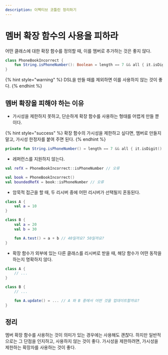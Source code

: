 ```yaml
---
description: 이펙티브 코틀린 정리하기
---
```


# 멤버 확장 함수의 사용을 피하라

어떤 클래스에 대한 확장 함수를 정의할 때, 이를 멤버로 추가하는 것은 좋지 않다.

```kotlin
class PhoneBookIncorrect {
    fun String.isPhoneNumber(): Boolean = length == 7 && all { it.isDigit() }
}
```

{% hint style="warning" %}
DSL을 만들 때를 제외하면 이를 사용하지 않는 것이 좋다. 
{% endhint %}

## 멤버 확장을 피해야 하는 이유

- 가시성을 제한하지 못하고, 단순하게 확장 함수를 사용하는 형태를 어렵게 만들 뿐이다. 

{% hint style="success" %}
확장 함수의 가시성을 제한하고 싶다면, 멤버로 만들지 말고, 가시성 한정자를 붙여 주면 된다.
{% endhint %}

```kotlin
private fun String.isPhoneNumber() = length == 7 && all { it.isDigit() }
```

- 레퍼런스를 지원하지 않는다.

```kotlin
val refX = PhoneBookIncorrect::isPhoneNumber // 오류

val book = PhoneBookIncorrect()
val boundedRefX = book::isPhoneNumber // 오류
```

- 암묵적 접근을 할 때, 두 리시버 중에 어떤 리시버가 선택될지 혼동된다.

```kotlin
class A {
    val a = 10
}

class B {
    val a = 20
    val b = 30

    fun A.test() = a + b // 40일까요? 50일까요?
}
```

- 확장 함수가 외부에 있는 다른 클래스를 리시버로 받을 때, 해당 함수가 어떤 동작을 하는지 명확하지 않다.

```kotlin
class A {
    // ...
}

class B {
    // ...

    fun A.update() = ... // A 와 B 중에서 어떤 것을 업데이트할까요?
}
```

## 정리

멤버 확장 함수를 사용하는 것이 의미가 있는 경우에는 사용해도 괜찮다. 하지만 일반적으로는 그 단점을 인지하고, 사용하지 않는 것이 좋다. 가시성을 제한하려면, 가시성을 제한하는 확장자를 사용하는 것이 좋다.